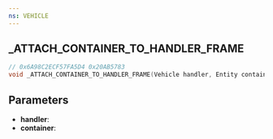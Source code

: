 ```yaml
---
ns: VEHICLE
---
```

## _ATTACH_CONTAINER_TO_HANDLER_FRAME

```c
// 0x6A98C2ECF57FA5D4 0x20AB5783
void _ATTACH_CONTAINER_TO_HANDLER_FRAME(Vehicle handler, Entity container);
```

## Parameters
* **handler**: 
* **container**: 

